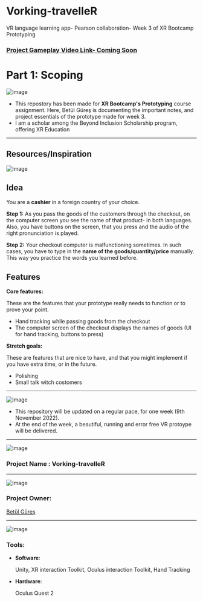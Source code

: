# Vorking-travelleR
VR language learning app- Pearson collaboration- Week 3 of XR Bootcamp Prototyping


### [Project Gameplay Video Link- Coming Soon](https://www.youtube.com)

# Part 1: Scoping

![image](https://user-images.githubusercontent.com/60520606/159128296-733f12f0-7c50-4bbb-aa16-22c3c055d897.png)

* This repostory has been made for **XR Bootcamp's Prototyping** course assignment. Here, Betül Güreş is documenting the important notes, and project essentials of the prototype made for week 3. 
* I am a scholar among the Beyond Inclusion Scholarship program, offering XR Education

***
## Resources/Inspiration


![image](https://user-images.githubusercontent.com/60520606/200137399-ffc2d3c7-3361-472e-b017-a0c593935ebd.png)


## Idea

You are a **cashier** in a foreign country of your choice. 

**Step 1:** As you pass the goods of the customers through the checkout, on the computer screen you see the name of that product- in both languages.  Also, you have buttons on the screen, that you press and the audio of the right pronunciation is played. 

**Step 2:** Your checkout computer is malfunctioning sometimes. In such cases, you have to type in the **name of the goods/quantity/price** manually. This way you practice the words you learned before.

## Features

**Core features:** 

These are the features that your prototype really needs to function or to prove your point.

- Hand tracking while passing goods from the checkout
- The computer screen of the checkout displays the names of goods (UI for hand tracking, buttons to press)

**Stretch goals:** 

These are features that are nice to have, and that you might implement if you have extra time, or in the future.

- Polishing
- Small talk witch costomers


***

![image](https://user-images.githubusercontent.com/60520606/159128271-92556441-6668-4fa6-a548-7519c0c5ad94.png)


* This repository will be updated on a regular pace, for one week (9th November 2022).
* At the end of the week, a beautiful, running and error free VR protoype will be delivered. 


***

![image](https://user-images.githubusercontent.com/60520606/159128215-1d3daa78-beee-49ce-a498-3fd2bf06664a.png)

### Project Name : Vorking-travelleR

***

![image](https://user-images.githubusercontent.com/60520606/159128239-6a87b595-5976-4244-82cc-c11260967b71.png)


### Project Owner: 

[Betül Güreş](https://github.com/betty-gures)

***

![image](https://user-images.githubusercontent.com/60520606/159128452-a40a409f-35cd-4c27-8c0e-d7b51d2714e8.png)

### Tools:
- **Software**:

  Unity, XR interaction Toolkit, Oculus interaction Toolkit, Hand Tracking
  
- **Hardware**: 

  Oculus Quest 2 

